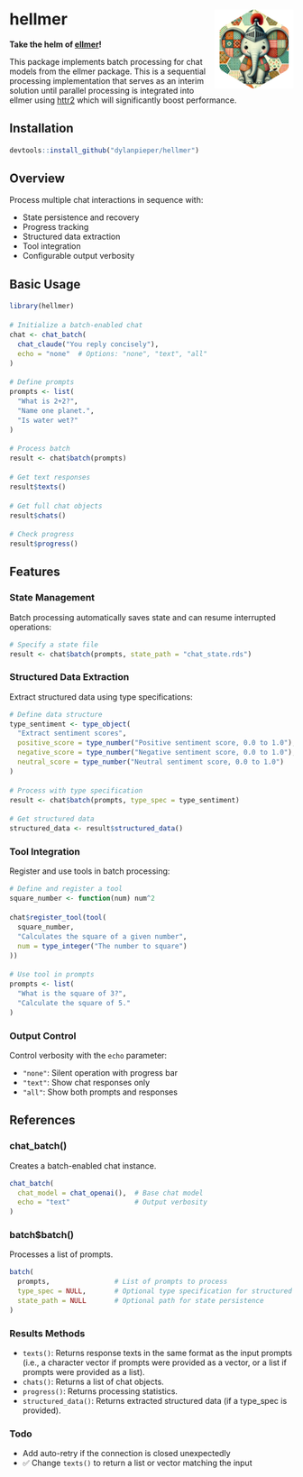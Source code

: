 # hellmer <img src="man/figures/hellmer.png" align="right" height="140"/>

**Take the helm of [ellmer](https://github.com/tidyverse/ellmer)!**

This package implements batch processing for chat models from the ellmer package. This is a sequential processing implementation that serves as an interim solution until parallel processing is integrated into ellmer using [httr2](https://httr2.r-lib.org) which will significantly boost performance.

## Installation

``` r
devtools::install_github("dylanpieper/hellmer")
```

## Overview

Process multiple chat interactions in sequence with:

-   State persistence and recovery
-   Progress tracking
-   Structured data extraction
-   Tool integration
-   Configurable output verbosity

## Basic Usage

``` r
library(hellmer)

# Initialize a batch-enabled chat
chat <- chat_batch(
  chat_claude("You reply concisely"), 
  echo = "none"  # Options: "none", "text", "all"
)

# Define prompts
prompts <- list(
  "What is 2+2?",
  "Name one planet.",
  "Is water wet?"
)

# Process batch
result <- chat$batch(prompts)

# Get text responses
result$texts()

# Get full chat objects
result$chats()

# Check progress
result$progress()
```

## Features

### State Management

Batch processing automatically saves state and can resume interrupted operations:

``` r
# Specify a state file
result <- chat$batch(prompts, state_path = "chat_state.rds")
```

### Structured Data Extraction

Extract structured data using type specifications:

``` r
# Define data structure
type_sentiment <- type_object(
  "Extract sentiment scores",
  positive_score = type_number("Positive sentiment score, 0.0 to 1.0"),
  negative_score = type_number("Negative sentiment score, 0.0 to 1.0"),
  neutral_score = type_number("Neutral sentiment score, 0.0 to 1.0")
)

# Process with type specification
result <- chat$batch(prompts, type_spec = type_sentiment)

# Get structured data
structured_data <- result$structured_data()
```

### Tool Integration

Register and use tools in batch processing:

``` r
# Define and register a tool
square_number <- function(num) num^2

chat$register_tool(tool(
  square_number,
  "Calculates the square of a given number",
  num = type_integer("The number to square")
))

# Use tool in prompts
prompts <- list(
  "What is the square of 3?",
  "Calculate the square of 5."
)
```

### Output Control

Control verbosity with the `echo` parameter:

-   `"none"`: Silent operation with progress bar
-   `"text"`: Show chat responses only
-   `"all"`: Show both prompts and responses

## References

### chat_batch()

Creates a batch-enabled chat instance.

``` r
chat_batch(
  chat_model = chat_openai(),  # Base chat model
  echo = "text"                # Output verbosity
)
```

### batch\$batch()

Processes a list of prompts.

``` r
batch(
  prompts,                # List of prompts to process
  type_spec = NULL,       # Optional type specification for structured data
  state_path = NULL       # Optional path for state persistence
)
```

### Results Methods

- `texts()`: Returns response texts in the same format as the input prompts (i.e., a character vector if prompts were provided as a vector, or a list if prompts were provided as a list).
- `chats()`: Returns a list of chat objects.
- `progress()`: Returns processing statistics.
- `structured_data()`: Returns extracted structured data (if a type_spec is provided).

### Todo

-   Add auto-retry if the connection is closed unexpectedly
-   ✅ Change `texts()` to return a list or vector matching the input
